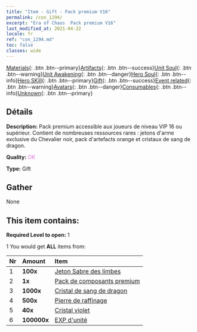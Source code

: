 ```yaml
---
title: "Item - Gift - Pack premium V16"
permalink: /con_1294/
excerpt: "Era of Chaos  Pack premium V16"
last_modified_at: 2021-04-22
locale: fr
ref: "con_1294.md"
toc: false
classes: wide
---
```

 [Materials](/ItemsFR/){: .btn .btn--primary}[Artifacts](/ItemsFR/Artifacts/){: .btn .btn--success}[Unit Soul](/ItemsFR/UnitSoul/){: .btn .btn--warning}[Unit Awakening](/ItemsFR/UnitAwakening/){: .btn .btn--danger}[Hero Soul](/ItemsFR/HeroSoul/){: .btn .btn--info}[Hero SKill](/ItemsFR/HeroSkill/){: .btn .btn--primary}[Gift](/ItemsFR/Gift/){: .btn .btn--success}[Event related](/ItemsFR/Events/){: .btn .btn--warning}[Avatars](/ItemsFR/Avatars/){: .btn .btn--danger}[Consumables](/ItemsFR/Consumables/){: .btn .btn--info}[Unknown](/ItemsFR/Unknown/){: .btn .btn--primary}

## Détails
 **Description:** Pack premium accessible aux joueurs de niveau VIP 16 ou supérieur. Contient de nombreuses ressources rares : jetons d'arme exclusive du Chevalier noir, pack d'artefacts orange et cristaux de sang de dragon.

 **Quality:** <span style="color: #DA70D6">OK</span>

 **Type:** Gift

## Gather

  None

## This item contains:

 **Required Level to open:** 1

 1 You would get **ALL** items  from:

  | Nr | Amount |     Item    |
  |:---|:-------|:------------|
  | 1 |  **100x** | [Jeton Sabre des limbes](/fr/Items/con_979/) |  | 
  | 2 |  **1x** | [Pack de composants premium](/fr/Items/con_1363/) |  | 
  | 3 |  **1000x** | [Cristal de sang de dragon](/fr/Items/con_879/) |  | 
  | 4 |  **500x** | [Pierre de raffinage](/fr/Items/con_814/) |  | 
  | 5 |  **40x** | [Cristal violet](/fr/Items/con_720/) |  | 
  | 6 |  **100000x** | [EXP d'unité](/fr/Items/con_902/) |  | 
